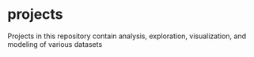 # projects
Projects in this repository contain analysis, exploration, visualization, and modeling of various datasets
